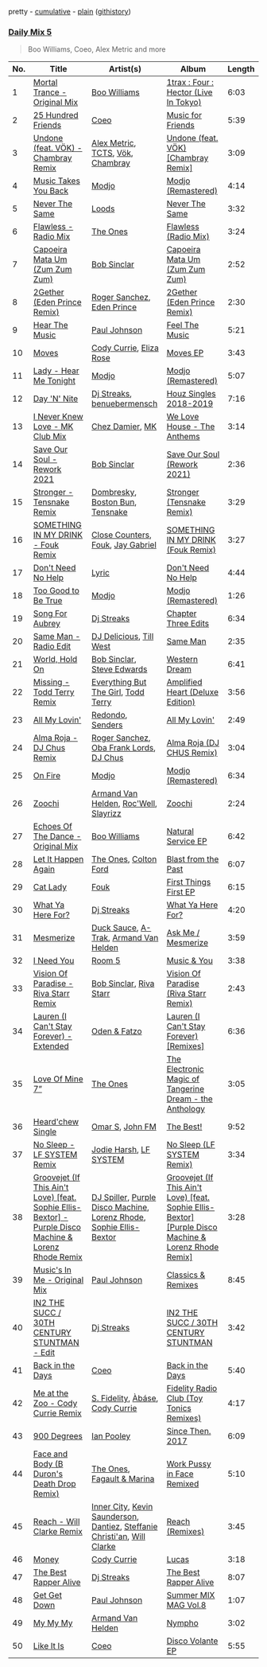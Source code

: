 pretty - [cumulative](/playlists/cumulative/Daily%20Mix%205.md) - [plain](/playlists/plain/37i9dQZF1E36TO0q54WsJv) ([githistory](https://github.githistory.xyz/vitokorn/spotify-playlist-archive/blob/master/playlists/plain/37i9dQZF1E36TO0q54WsJv))

### [Daily Mix 5](https://open.spotify.com/playlist/37i9dQZF1E36TO0q54WsJv)

> Boo Williams, Coeo, Alex Metric and more

| No. | Title | Artist(s) | Album | Length |
|---|---|---|---|---|
| 1 | [Mortal Trance - Original Mix](https://open.spotify.com/track/1KRW7yt0Z4jd7R5bIrbWql) | [Boo Williams](https://open.spotify.com/artist/19lPZSDpJKmdxfOVxjouaE) | [1trax : Four : Hector (Live In Tokyo)](https://open.spotify.com/album/2wf92Xtfu4ic7X5gO5RF1B) | 6:03 |
| 2 | [25 Hundred Friends](https://open.spotify.com/track/3SJbebaJkjDISKkFW8l8JS) | [Coeo](https://open.spotify.com/artist/3OoNpyvA82LedOZWG3WE8Z) | [Music for Friends](https://open.spotify.com/album/52a86nI0lTfZV8YQQKSzBJ) | 5:39 |
| 3 | [Undone (feat. VÖK) - Chambray Remix](https://open.spotify.com/track/1NONVZZP9m1nISsITwpfpY) | [Alex Metric](https://open.spotify.com/artist/6RDNTAgm2s6ae71nXWGnJD), [TCTS](https://open.spotify.com/artist/1mFGfrveXbpolppPgO29Io), [Vök](https://open.spotify.com/artist/7oDTyDfeA2JE2jUZztkBj8), [Chambray](https://open.spotify.com/artist/4FUZzDnu4gBue46G99hesO) | [Undone (feat. VÖK) [Chambray Remix]](https://open.spotify.com/album/5b13Q6oSgCH9MDSrPhqmK5) | 3:09 |
| 4 | [Music Takes You Back](https://open.spotify.com/track/7z8sOQkzkoT9SCYQSWenjs) | [Modjo](https://open.spotify.com/artist/0AkpPlFLnr0VQwZQeMGht0) | [Modjo (Remastered)](https://open.spotify.com/album/0vwDxngkhZuwNbcxzebCXI) | 4:14 |
| 5 | [Never The Same](https://open.spotify.com/track/52V5wpCwxwzWgNZczk0xRB) | [Loods](https://open.spotify.com/artist/1uF7AFfGahplhiaHEy9NNl) | [Never The Same](https://open.spotify.com/album/3YFUnFp5vvJDmGuepYiTgj) | 3:32 |
| 6 | [Flawless - Radio Mix](https://open.spotify.com/track/4YUDI60uPW9pbpDYTSe51x) | [The Ones](https://open.spotify.com/artist/59z0q3rlcVQoAPg7YbFbgv) | [Flawless (Radio Mix)](https://open.spotify.com/album/0YLmIFyPXCy1vai9iTwjUZ) | 3:24 |
| 7 | [Capoeira Mata Um (Zum Zum Zum)](https://open.spotify.com/track/7rriLHw4KHgWQnKY5vR2fw) | [Bob Sinclar](https://open.spotify.com/artist/5YFS41yoX0YuFY39fq21oN) | [Capoeira Mata Um (Zum Zum Zum)](https://open.spotify.com/album/5lQLZNV76a34Md7qojyO2s) | 2:52 |
| 8 | [2Gether (Eden Prince Remix)](https://open.spotify.com/track/1GkFNhI8d1i5x5WTgRmFL6) | [Roger Sanchez](https://open.spotify.com/artist/1HT9k1ZSUL9IczSstOAgWJ), [Eden Prince](https://open.spotify.com/artist/31Eea8xaK1xAMyJy2iWE0z) | [2Gether (Eden Prince Remix)](https://open.spotify.com/album/25nm9x62YkDB5Rysc8Fh8h) | 2:30 |
| 9 | [Hear The Music](https://open.spotify.com/track/3s1hZZJQrQvwFH04v4QSpK) | [Paul Johnson](https://open.spotify.com/artist/4BqZuFqHJ8CLn3ig0f1m0G) | [Feel The Music](https://open.spotify.com/album/3R38w0nQOzuI5mcGPNivxm) | 5:21 |
| 10 | [Moves](https://open.spotify.com/track/07DuoTCTocHk7y3d8MImks) | [Cody Currie](https://open.spotify.com/artist/0ymdoOsfzRbCoAMfJPpsEx), [Eliza Rose](https://open.spotify.com/artist/4XC335ouK6pXyq4QiIb8bP) | [Moves EP](https://open.spotify.com/album/7sAOz7qlL8UyeRtFyVNWcj) | 3:43 |
| 11 | [Lady - Hear Me Tonight](https://open.spotify.com/track/49X0LAl6faAusYq02PRAY6) | [Modjo](https://open.spotify.com/artist/0AkpPlFLnr0VQwZQeMGht0) | [Modjo (Remastered)](https://open.spotify.com/album/0vwDxngkhZuwNbcxzebCXI) | 5:07 |
| 12 | [Day 'N' Nite](https://open.spotify.com/track/2BeInbvK9KLJVKGyNKmyne) | [Dj Streaks](https://open.spotify.com/artist/67YkGjtw8rmC6Ck0GmoxFA), [benuebermensch](https://open.spotify.com/artist/0uUs9vPhqgn1j0QY36ujfh) | [Houz Singles 2018-2019](https://open.spotify.com/album/4OcYHGPNxN5NpzGlnML7b7) | 7:16 |
| 13 | [I Never Knew Love - MK Club Mix](https://open.spotify.com/track/4GaoiHBEfs5Kwm0gj6KMD4) | [Chez Damier](https://open.spotify.com/artist/6ElgoHFh30ap09Koe8jf7C), [MK](https://open.spotify.com/artist/1yqxFtPHKcGcv6SXZNdyT9) | [We Love House - The Anthems](https://open.spotify.com/album/4wPX46p1gxaXvDYLyWSGTn) | 3:14 |
| 14 | [Save Our Soul - Rework 2021](https://open.spotify.com/track/2sTEiEN6OTO9Xi7ZE2DFs0) | [Bob Sinclar](https://open.spotify.com/artist/5YFS41yoX0YuFY39fq21oN) | [Save Our Soul (Rework 2021)](https://open.spotify.com/album/6nhmbrMX50vf3l0AzOEaTx) | 2:36 |
| 15 | [Stronger - Tensnake Remix](https://open.spotify.com/track/0VzQaJoezJBLSPwpLfn7UX) | [Dombresky](https://open.spotify.com/artist/2GVtgxcx7jg5xVCZsIHSGN), [Boston Bun](https://open.spotify.com/artist/1Na1sVrGWKwAigaW7a6hi5), [Tensnake](https://open.spotify.com/artist/75nC6MXUalYZSOd7OfNkwq) | [Stronger (Tensnake Remix)](https://open.spotify.com/album/6EkrwoaPytgYcn30bt4lOq) | 3:29 |
| 16 | [SOMETHING IN MY DRINK - Fouk Remix](https://open.spotify.com/track/6Zb8UAAg4nBNrKnusYVhpC) | [Close Counters](https://open.spotify.com/artist/1b94FVTCNMq9gU78ByW6iY), [Fouk](https://open.spotify.com/artist/7CSVLVGfYClzI2061XKrWe), [Jay Gabriel](https://open.spotify.com/artist/1kszv1KhmOojnDHZ747gos) | [SOMETHING IN MY DRINK (Fouk Remix)](https://open.spotify.com/album/2ayEYO7GLGGzf0q5K2k3Nh) | 3:27 |
| 17 | [Don't Need No Help](https://open.spotify.com/track/6rpuXaJTE7A0sMeliwM1ul) | [Lyric](https://open.spotify.com/artist/4YOr4jXlrBof5DTU1KDafk) | [Don't Need No Help](https://open.spotify.com/album/4dPkr3vWLOG0AZdWSXtczr) | 4:44 |
| 18 | [Too Good to Be True](https://open.spotify.com/track/05WVcNQ4gbd6p2YOLXc3yD) | [Modjo](https://open.spotify.com/artist/0AkpPlFLnr0VQwZQeMGht0) | [Modjo (Remastered)](https://open.spotify.com/album/0vwDxngkhZuwNbcxzebCXI) | 1:26 |
| 19 | [Song For Aubrey](https://open.spotify.com/track/14McxDqSVSefbZQL7JJeCl) | [Dj Streaks](https://open.spotify.com/artist/67YkGjtw8rmC6Ck0GmoxFA) | [Chapter Three Edits](https://open.spotify.com/album/7lHxXbcZDjKMtJTcbQBYkN) | 6:34 |
| 20 | [Same Man - Radio Edit](https://open.spotify.com/track/6FwxKDR1xWxYLOVKVwN7GY) | [DJ Delicious](https://open.spotify.com/artist/5Bwa0MY2tBdOAJg8K5PLSQ), [Till West](https://open.spotify.com/artist/3tIGIHJ3XB7iLxJjuM6dQn) | [Same Man](https://open.spotify.com/album/6m9XXQkjEenHHx3O1P2xJG) | 2:35 |
| 21 | [World, Hold On](https://open.spotify.com/track/6yeO8fapOJGqL8Hr0Da2l3) | [Bob Sinclar](https://open.spotify.com/artist/5YFS41yoX0YuFY39fq21oN), [Steve Edwards](https://open.spotify.com/artist/2SwhNukah1MYpLR594PnuC) | [Western Dream](https://open.spotify.com/album/4HLy8ci70oGBja4DAgaCzq) | 6:41 |
| 22 | [Missing - Todd Terry Remix](https://open.spotify.com/track/1waLmkUyMq0M5ACmf5SG7q) | [Everything But The Girl](https://open.spotify.com/artist/13ccXrK7AmXb4TddMkE7jy), [Todd Terry](https://open.spotify.com/artist/3dE92yGWcrboP1kC5SWyqu) | [Amplified Heart (Deluxe Edition)](https://open.spotify.com/album/0Vq4bI3MkIfa1HWlkt9Ud2) | 3:56 |
| 23 | [All My Lovin'](https://open.spotify.com/track/0LujUwXBACCFqnA5p2mR73) | [Redondo](https://open.spotify.com/artist/3T0HSMgUpuH1hXbT1JPwQF), [Senders](https://open.spotify.com/artist/70JsC6s1mYvASIGmZiGHyU) | [All My Lovin'](https://open.spotify.com/album/2CuZxjpDHhoYzCcJcu3wC4) | 2:49 |
| 24 | [Alma Roja - DJ Chus Remix](https://open.spotify.com/track/0MlIalMAtTaIhOjmSFmCgW) | [Roger Sanchez](https://open.spotify.com/artist/1HT9k1ZSUL9IczSstOAgWJ), [Oba Frank Lords](https://open.spotify.com/artist/5JZJF4dsiH01QVSoJpReDM), [DJ Chus](https://open.spotify.com/artist/7kxOVclB0zQamtBR0syCrg) | [Alma Roja (DJ CHUS Remix)](https://open.spotify.com/album/5wJgKF4QlNNcsLX0xsxS8w) | 3:04 |
| 25 | [On Fire](https://open.spotify.com/track/2Y0Sb7do7pOAT9sYAPpCfU) | [Modjo](https://open.spotify.com/artist/0AkpPlFLnr0VQwZQeMGht0) | [Modjo (Remastered)](https://open.spotify.com/album/0vwDxngkhZuwNbcxzebCXI) | 6:34 |
| 26 | [Zoochi](https://open.spotify.com/track/2espjuhoZe71BgCQxfOn0J) | [Armand Van Helden](https://open.spotify.com/artist/3cQA9WH8liZfeja1DxcDYE), [Roc'Well](https://open.spotify.com/artist/24ymM2hmciAJvXw8mrXqY1), [Slayrizz](https://open.spotify.com/artist/2g9SWtMYaTDIqWxaOBe495) | [Zoochi](https://open.spotify.com/album/21U979qpumNTHc2J0nW1ZY) | 2:24 |
| 27 | [Echoes Of The Dance - Original Mix](https://open.spotify.com/track/1c1r4mCGxrjr5gPnqcexmX) | [Boo Williams](https://open.spotify.com/artist/19lPZSDpJKmdxfOVxjouaE) | [Natural Service EP](https://open.spotify.com/album/5tnmidqfl736HuWZdHdEmE) | 6:42 |
| 28 | [Let It Happen Again](https://open.spotify.com/track/1l8z37mUbX3ZA8Q4QXju5v) | [The Ones](https://open.spotify.com/artist/59z0q3rlcVQoAPg7YbFbgv), [Colton Ford](https://open.spotify.com/artist/555RRfX2scuBv0h2Z3TAst) | [Blast from the Past](https://open.spotify.com/album/2x77E9xe4Qz1vI31F5DwiG) | 6:07 |
| 29 | [Cat Lady](https://open.spotify.com/track/5L0Y8BQkJnYT3ROqjkY4HF) | [Fouk](https://open.spotify.com/artist/7CSVLVGfYClzI2061XKrWe) | [First Things First EP](https://open.spotify.com/album/5l3wasqSKrKV01QhQ7mCVJ) | 6:15 |
| 30 | [What Ya Here For?](https://open.spotify.com/track/27rjwJcRIohIoNI4GNewxo) | [Dj Streaks](https://open.spotify.com/artist/67YkGjtw8rmC6Ck0GmoxFA) | [What Ya Here For?](https://open.spotify.com/album/6z9WzYceZqPgG45iTxiYFf) | 4:20 |
| 31 | [Mesmerize](https://open.spotify.com/track/1bTIcis2x6ll2lsnLK8ZUA) | [Duck Sauce](https://open.spotify.com/artist/0q8J3Yj810t5cpAYEJ7gxt), [A-Trak](https://open.spotify.com/artist/3TaUSUXn41GixL7zbvrIDt), [Armand Van Helden](https://open.spotify.com/artist/3cQA9WH8liZfeja1DxcDYE) | [Ask Me / Mesmerize](https://open.spotify.com/album/01n0HtCtQh4ogK1d8hmrws) | 3:59 |
| 32 | [I Need You](https://open.spotify.com/track/4XZmqEoBdCKSCIgKND32by) | [Room 5](https://open.spotify.com/artist/0AEbDFXbsssoSoC3pj91eq) | [Music & You](https://open.spotify.com/album/0RgHM6Ii7TsvTNicfHQ5mH) | 3:38 |
| 33 | [Vision Of Paradise - Riva Starr Remix](https://open.spotify.com/track/6gkLCCmeMLCH9EyoQeJKeG) | [Bob Sinclar](https://open.spotify.com/artist/5YFS41yoX0YuFY39fq21oN), [Riva Starr](https://open.spotify.com/artist/1TRFAJu3Cw64APToZaGk9D) | [Vision Of Paradise (Riva Starr Remix)](https://open.spotify.com/album/4QMnOzimq3NuT63COBrLF5) | 2:43 |
| 34 | [Lauren (I Can't Stay Forever) - Extended](https://open.spotify.com/track/6f8KI9STekHuMflumrAmKF) | [Oden & Fatzo](https://open.spotify.com/artist/2YEnrpAWWaNRFumgde1lLH) | [Lauren (I Can't Stay Forever) [Remixes]](https://open.spotify.com/album/5MeMz5AWqBMPfb5EvGi8dz) | 6:36 |
| 35 | [Love Of Mine 7”](https://open.spotify.com/track/55DqLcdrQcrjzgNTEwA7du) | [The Ones](https://open.spotify.com/artist/59z0q3rlcVQoAPg7YbFbgv) | [The Electronic Magic of Tangerine Dream - the Anthology](https://open.spotify.com/album/7JKzFpsGCnTDYJCzZDxA6o) | 3:05 |
| 36 | [Heard'chew Single](https://open.spotify.com/track/24vNJIb0lDqw9R084eYiQ6) | [Omar S](https://open.spotify.com/artist/3BvWiyLcyLMoOIm2U8HepI), [John FM](https://open.spotify.com/artist/0vscEUhV9isTMclPcVz7zr) | [The Best!](https://open.spotify.com/album/1wDqXn3xaevYmKx4ER5P4H) | 9:52 |
| 37 | [No Sleep - LF SYSTEM Remix](https://open.spotify.com/track/2TIqm9PJKqd80pBfAhta9T) | [Jodie Harsh](https://open.spotify.com/artist/0470FSE19wkoZe4R06GW9i), [LF SYSTEM](https://open.spotify.com/artist/0HxX6imltnNXJyQhu4nsiO) | [No Sleep (LF SYSTEM Remix)](https://open.spotify.com/album/0JEHdoX1TeH2eEZq3dvepP) | 3:34 |
| 38 | [Groovejet (If This Ain't Love) [feat. Sophie Ellis-Bextor] - Purple Disco Machine & Lorenz Rhode Remix](https://open.spotify.com/track/4Jtx15TkYELki2CMIq6B4J) | [DJ Spiller](https://open.spotify.com/artist/6Ai7Oi56rJwoPAG8N2jsv6), [Purple Disco Machine](https://open.spotify.com/artist/2WBJQGf1bT1kxuoqziH5g4), [Lorenz Rhode](https://open.spotify.com/artist/44fZOPBpIQYrr8faORvMiF), [Sophie Ellis-Bextor](https://open.spotify.com/artist/2cBh5lVMg222FFuRU7EfDE) | [Groovejet (If This Ain't Love) [feat. Sophie Ellis-Bextor] [Purple Disco Machine & Lorenz Rhode Remix]](https://open.spotify.com/album/6CesUmXc2N95cpAFVuOcYu) | 3:28 |
| 39 | [Music's In Me - Original Mix](https://open.spotify.com/track/3DqZ0iI2dxy112aXUGj3rn) | [Paul Johnson](https://open.spotify.com/artist/4BqZuFqHJ8CLn3ig0f1m0G) | [Classics & Remixes](https://open.spotify.com/album/6Q41GvDsqomWeWB4EaYRqX) | 8:45 |
| 40 | [IN2 THE SUCC / 30TH CENTURY STUNTMAN - Edit](https://open.spotify.com/track/1xBZCiGzEI6SQBSkQ8BW9L) | [Dj Streaks](https://open.spotify.com/artist/67YkGjtw8rmC6Ck0GmoxFA) | [IN2 THE SUCC / 30TH CENTURY STUNTMAN](https://open.spotify.com/album/59QiCCjSDmHpO6HRYegjfg) | 3:42 |
| 41 | [Back in the Days](https://open.spotify.com/track/7dfnhWFCXP3tOuZdQ4HGjl) | [Coeo](https://open.spotify.com/artist/3OoNpyvA82LedOZWG3WE8Z) | [Back in the Days](https://open.spotify.com/album/2pkAHzyNNZND9XeVSSPvFd) | 5:40 |
| 42 | [Me at the Zoo - Cody Currie Remix](https://open.spotify.com/track/3uPNfRRceOwIq9lqddFt0z) | [S. Fidelity](https://open.spotify.com/artist/3XQIlYQsopsDCYMSkf1rEW), [Àbáse](https://open.spotify.com/artist/0oXcSv2sZaRTblkhsDHnba), [Cody Currie](https://open.spotify.com/artist/0ymdoOsfzRbCoAMfJPpsEx) | [Fidelity Radio Club (Toy Tonics Remixes)](https://open.spotify.com/album/3hxPWuy4C9In99QtySB0tT) | 4:17 |
| 43 | [900 Degrees](https://open.spotify.com/track/3nBF7oaQBAY6M2eVuUCnYn) | [Ian Pooley](https://open.spotify.com/artist/1m4GViPjIy4T8Pd0Iz6hRS) | [Since Then. 2017](https://open.spotify.com/album/74FdEWxQOWLu9lBEuMmdmM) | 6:09 |
| 44 | [Face and Body (B Duron's Death Drop Remix)](https://open.spotify.com/track/1SH7FyLyCBrXOfWguASiX6) | [The Ones](https://open.spotify.com/artist/59z0q3rlcVQoAPg7YbFbgv), [Fagault & Marina](https://open.spotify.com/artist/5VYaBf2m7sz8cgDExhJSNM) | [Work Pussy in Face Remixed](https://open.spotify.com/album/5hVsYGwY6A2uGns6cZOvFF) | 5:10 |
| 45 | [Reach - Will Clarke Remix](https://open.spotify.com/track/0GKgNNWdTt8UUeGqGkRQJq) | [Inner City](https://open.spotify.com/artist/0vUJ3QLN3MlRfjOc2LjGWp), [Kevin Saunderson](https://open.spotify.com/artist/0jS6VTFGujWxinY5TSQwOG), [Dantiez](https://open.spotify.com/artist/2tavIhWjw7f878Bx9qDTma), [Steffanie Christi'an](https://open.spotify.com/artist/7kY9ne2m81JVEziwNj9tTF), [Will Clarke](https://open.spotify.com/artist/1OmOdgwIzub8DYPxQYbbbi) | [Reach (Remixes)](https://open.spotify.com/album/7GVNL1E66D9Wqy8jGpy63f) | 3:45 |
| 46 | [Money](https://open.spotify.com/track/34KMYJ2e5ouT1qfOEJgfIe) | [Cody Currie](https://open.spotify.com/artist/0ymdoOsfzRbCoAMfJPpsEx) | [Lucas](https://open.spotify.com/album/0JJjdrxiGhdo2JHVNCKC2N) | 3:18 |
| 47 | [The Best Rapper Alive](https://open.spotify.com/track/4tPQDofr1qmip4bbWFs9Qf) | [Dj Streaks](https://open.spotify.com/artist/67YkGjtw8rmC6Ck0GmoxFA) | [The Best Rapper Alive](https://open.spotify.com/album/0vviu7LR0I9gR9zfmQ3Kwm) | 8:07 |
| 48 | [Get Get Down](https://open.spotify.com/track/65IqEOtZa8mDACZHLMjqP9) | [Paul Johnson](https://open.spotify.com/artist/4BqZuFqHJ8CLn3ig0f1m0G) | [Summer MIX MAG Vol.8](https://open.spotify.com/album/3lW3DuL2o0ORzCMcOHr9e0) | 1:07 |
| 49 | [My My My](https://open.spotify.com/track/653rxW1E7V52QWh6a7oIdS) | [Armand Van Helden](https://open.spotify.com/artist/3cQA9WH8liZfeja1DxcDYE) | [Nympho](https://open.spotify.com/album/2JIkl78IhsQCuyoEGc7COH) | 3:02 |
| 50 | [Like It Is](https://open.spotify.com/track/2hFjxLPeeBZrvLb302MKLj) | [Coeo](https://open.spotify.com/artist/3OoNpyvA82LedOZWG3WE8Z) | [Disco Volante EP](https://open.spotify.com/album/3F98dsHSClqD3929v1B6S2) | 5:55 |